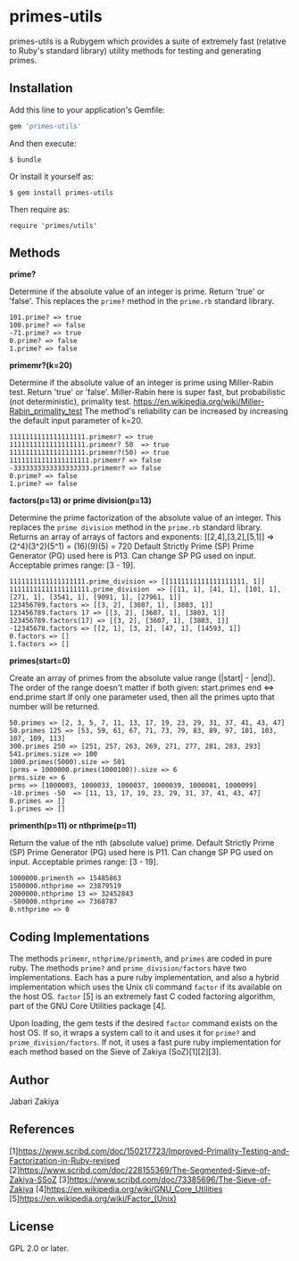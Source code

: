 # primes-utils

primes-utils is a Rubygem which provides a suite of extremely fast (relative to Ruby's standard library) utility methods for testing and generating primes.

## Installation

Add this line to your application's Gemfile:

```ruby
gem 'primes-utils'
```

And then execute:

    $ bundle

Or install it yourself as:

    $ gem install primes-utils
    
Then require as:

    require 'primes/utils'

## Methods

**prime?**

Determine if the absolute value of an integer is prime.  Return 'true' or 'false'.
This replaces the `prime?` method  in the `prime.rb` standard library.

```
101.prime? => true
100.prime? => false
-71.prime? => true
0.prime? => false
1.prime? => false
```

**primemr?(k=20)**

Determine if the absolute value of an integer is prime using Miller-Rabin test.  Return 'true' or 'false'.
Miller-Rabin here is super fast, but probabilistic (not deterministic), primality test.
https://en.wikipedia.org/wiki/Miller-Rabin_primality_test
The method's reliability can be increased by increasing the default input parameter of k=20.

```
1111111111111111111.primemr? => true
1111111111111111111.primemr? 50  => true
1111111111111111111.primemr?(50) => true
11111111111111111111.primemr? => false
-3333333333333333333.primemr? => false
0.prime? => false
1.prime? => false
```

**factors(p=13) or prime division(p=13)**

Determine the prime factorization of the absolute value of an integer.
This replaces the `prime division` method in the `prime.rb` standard library.
Returns an array of arrays of factors and exponents: [[2,4],[3,2],[5,1]] => (2^4)(3^2)(5^1) = (16)(9)(5) = 720
Default Strictly Prime (SP) Prime Generator (PG) used here is P13.
Can change SP PG used on input. Acceptable primes range: [3 - 19].

```
1111111111111111111.prime_division => [[1111111111111111111, 1]]
11111111111111111111.prime_division  => [[11, 1], [41, 1], [101, 1], [271, 1], [3541, 1], [9091, 1], [27961, 1]]
123456789.factors => [[3, 2], [3607, 1], [3803, 1]]
123456789.factors 17 => [[3, 2], [3607, 1], [3803, 1]]
123456789.factors(17) => [[3, 2], [3607, 1], [3803, 1]]
-12345678.factors => [[2, 1], [3, 2], [47, 1], [14593, 1]]
0.factors => []
1.factors => []
```

**primes(start=0)**

Create an array of primes from the absolute value range (|start| - |end|).
The order of the range doesn't matter if both given: start.primes end  <=> end.prime start
If only one parameter used, then all the primes upto that number will be returned.

```
50.primes => [2, 3, 5, 7, 11, 13, 17, 19, 23, 29, 31, 37, 41, 43, 47]
50.primes 125 => [53, 59, 61, 67, 71, 73, 79, 83, 89, 97, 101, 103, 107, 109, 113]
300.primes 250 => [251, 257, 263, 269, 271, 277, 281, 283, 293]
541.primes.size => 100
1000.primes(5000).size => 501
(prms = 1000000.primes(1000100)).size => 6
prms.size => 6
prms => [1000003, 1000033, 1000037, 1000039, 1000081, 1000099]
-10.primes -50  => [11, 13, 17, 19, 23, 29, 31, 37, 41, 43, 47]
0.primes => []
1.primes => []
```

**primenth(p=11) or nthprime(p=11)**

Return the value of the nth (absolute value) prime.
Default Strictly Prime (SP) Prime Generator (PG) used here is P11.
Can change SP PG used on input. Acceptable primes range: [3 - 19].

```
1000000.primenth => 15485863
1500000.nthprime => 23879519
2000000.nthprime 13 => 32452843
-500000.nthprime => 7368787
0.nthprime => 0
```

## Coding Implementations
The methods `primemr`, `nthprime/primenth`, and `primes` are coded in pure ruby.
The methods `prime?` and `prime_division/factors` have two implementations.
Each has a pure ruby implementation, and also a hybrid implementation which uses the
Unix cli command `factor` if its available on the host OS. `factor` [5] is an extremely fast
C coded factoring algorithm, part of the GNU Core Utilities package [4].

Upon loading, the gem tests if the desired `factor` command exists on the host OS.
If so, it wraps a system call to it and uses it for `prime?` and `prime_division/factors`. 
If not, it uses a fast pure ruby implementation for each method based on the Sieve of Zakiya (SoZ)[1][2][3].

## Author
Jabari Zakiya

## References
[1]https://www.scribd.com/doc/150217723/Improved-Primality-Testing-and-Factorization-in-Ruby-revised
[2]https://www.scribd.com/doc/228155369/The-Segmented-Sieve-of-Zakiya-SSoZ
[3]https://www.scribd.com/doc/73385696/The-Sieve-of-Zakiya
[4]https://en.wikipedia.org/wiki/GNU_Core_Utilities
[5]https://en.wikipedia.org/wiki/Factor_(Unix)

## License
GPL 2.0 or later.
